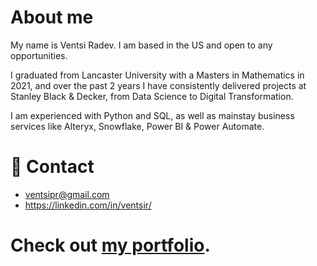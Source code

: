 # About me

My name is Ventsi Radev. I am based in the US and open to any opportunities.

I graduated from Lancaster University with a Masters in Mathematics in 2021, and over the past 2 years I have consistently delivered projects at Stanley Black & Decker, from Data Science to Digital Transformation.

I am experienced with Python and SQL, as well as mainstay business services like Alteryx, Snowflake, Power BI & Power Automate.

# 📧 Contact
- ventsipr@gmail.com
- https://linkedin.com/in/ventsir/

# Check out [my portfolio](./Portfolio).

<!---
ventsiR/ventsiR is a ✨ special ✨ repository because its `README.md` (this file) appears on your GitHub profile.
You can click the Preview link to take a look at your changes.
--->
